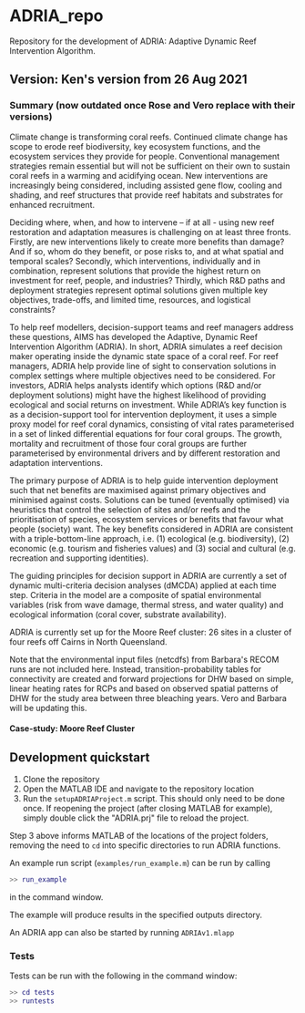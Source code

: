 # ADRIA_repo
Repository for the development of ADRIA: Adaptive Dynamic Reef Intervention Algorithm.

## Version: Ken's version from 26 Aug 2021 

### Summary (now outdated once Rose and Vero replace with their versions) 

Climate change is transforming coral reefs. Continued climate change has scope to erode reef biodiversity, key ecosystem functions, and the ecosystem services they provide for people. Conventional management strategies remain essential but will not be sufficient on their own to sustain coral reefs in a warming and acidifying ocean. New interventions are increasingly being considered, including assisted gene flow, cooling and shading, and reef structures that provide reef habitats and substrates for enhanced recruitment. 

Deciding where, when, and how to intervene – if at all - using new reef restoration and adaptation measures is challenging on at least three fronts. Firstly, are new interventions likely to create more benefits than damage? And if so, whom do they benefit, or pose risks to, and at what spatial and temporal scales?  Secondly, which interventions, individually and in combination, represent solutions that provide the highest return on investment for reef, people, and industries? Thirdly, which R&D paths and deployment strategies represent optimal solutions given multiple key objectives, trade-offs, and limited time, resources, and logistical constraints?            

To help reef modellers, decision-support teams and reef managers address these questions, AIMS has developed the Adaptive, Dynamic Reef Intervention Algorithm (ADRIA). In short, ADRIA simulates a reef decision maker operating inside the dynamic state space of a coral reef. For reef managers, ADRIA help provide line of sight to conservation solutions in complex settings where multiple objectives need to be considered. For investors, ADRIA helps analysts identify which options (R&D and/or deployment solutions) might have the highest likelihood of providing ecological and social returns on investment. While ADRIA’s key function is as a decision-support tool for intervention deployment, it uses a simple proxy model for reef coral dynamics, consisting of vital rates parameterised in a set of linked differential equations for four coral groups. The growth, mortality and recruitment of those four coral groups are further parameterised by environmental drivers and by different restoration and adaptation interventions.   
 
The primary purpose of ADRIA is to help guide intervention deployment such that net benefits are maximised against primary objectives and minimised against costs. Solutions can be tuned (eventually optimised) via heuristics that control the selection of sites and/or reefs and the prioritisation of species, ecosystem services or benefits that favour what people (society) want. The key benefits considered in ADRIA are consistent with a triple-bottom-line approach, i.e. (1) ecological (e.g. biodiversity), (2) economic (e.g. tourism and fisheries values) and (3) social and cultural (e.g. recreation and supporting identities).    

The guiding principles for decision support in ADRIA are currently a set of dynamic multi-criteria decision analyses (dMCDA) applied at each time step. Criteria in the model are a composite of spatial environmental variables (risk from wave damage, thermal stress, and water quality) and ecological information (coral cover, substrate availability). 

ADRIA is currently set up for the Moore Reef cluster: 26 sites in a cluster of four reefs off Cairns in North Queensland.  

Note that the environmental input files (netcdfs) from Barbara's RECOM runs are not included here. Instead, transition-probability tables for connectivity are created and forward projections for DHW based on simple, linear heating rates for RCPs and based on observed spatial patterns of DHW for the study area between three bleaching years.  Vero and Barbara will be updating this.

#### Case-study: Moore Reef Cluster

## Development quickstart

1. Clone the repository
2. Open the MATLAB IDE and navigate to the repository location
3. Run the `setupADRIAProject.m` script. This should only need to be done once.
   If reopening the project (after closing MATLAB for example), simply 
   double click the "ADRIA.prj" file to reload the project.

Step 3 above informs MATLAB of the locations of the project folders,
removing the need to `cd` into specific directories to run ADRIA functions.

An example run script (`examples/run_example.m`) can be run by calling 

```matlab
>> run_example
```

in the command window. 

The example will produce results in the specified outputs directory.

An ADRIA app can also be started by running `ADRIAv1.mlapp`

### Tests

Tests can be run with the following in the command window:

```matlab
>> cd tests
>> runtests
```
